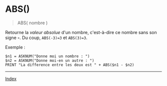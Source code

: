 # ABS()

> ABS( nombre )

Retourne la _valeur absolue_ d'un nombre, c'est-à-dire ce nombre sans son signe __-__.
Du coup, `ABS(-3)=3` et `ABS(3)=3`.

Exemple :

```
$n1 = ASKNUM("Donne moi un nombre : ")
$n2 = ASKNUM("Donne moi-en un autre : ")
PRINT "La difference entre les deux est " + ABS($n1 - $n2)
```

----
[Index](../index)
